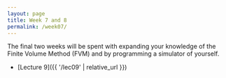 ```yaml
---
layout: page
title: Week 7 and 8
permalink: /week07/
---
```


The final two weeks will be spent with expanding your knowledge of the Finite Volume Method (FVM) and by programming a simulator of yourself.

* [Lecture 9]({{ '/lec09' | relative_url }})

